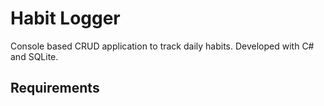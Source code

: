 # Habit Logger

Console based CRUD application to track daily habits. Developed with C# and SQLite.

## Requirements

